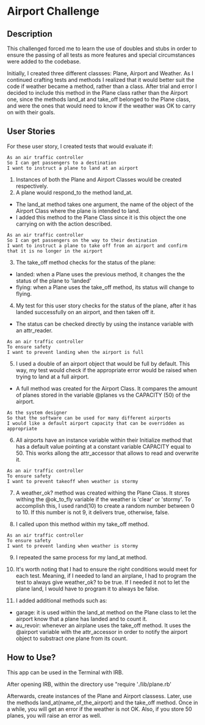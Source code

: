 # Airport Challenge

## Description

This challenged forced me to learn the use of doubles and stubs in order to ensure the passing of all tests as more features and special circumstances were added to the codebase.

Initially, I created three different classses: Plane, Airport and Weather. As I continued crafting tests and methods I realized that it would better suit the code if weather became a method, rather than a class. After trial and error I decided to include this method in the Plane class rather than the Airport one, since the methods land_at and take_off belonged to the Plane class, and were the ones that would need to know if the weather was OK to carry on with their goals.

## User Stories

For these user story, I created tests that would evaluate if:

```
As an air traffic controller
So I can get passengers to a destination
I want to instruct a plane to land at an airport

```

1. Instances of both the Plane and Airport Classes would be created respectively.
2. A plane would respond_to the method land_at.

- The land_at method takes one argument, the name of the object of the Airport Class where the plane is intended to land.
- I added this method to the Plane Class since it is this object the one carrying on with the action described.

```
As an air traffic controller
So I can get passengers on the way to their destination
I want to instruct a plane to take off from an airport and confirm that it is no longer in the airport
```

3. The take_off method checks for the status of the plane:

- landed: when a Plane uses the previous method, it changes the the status of the plane to 'landed'
- flying: when a Plane uses the take_off method, its status will change to flying.

4. My test for this user story checks for the status of the plane, after it has landed successfully on an airport, and then taken off it.

- The status can be checked directly by using the instance variable with an attr_reader.

```
As an air traffic controller
To ensure safety
I want to prevent landing when the airport is full
```

5. I used a double of an airport object that would be full by default. This way, my test would check if the appropriate error would be raised when trying to land at a full airport.

- A full method was created for the Airport Class. It compares the amount of planes stored in the variable @planes vs the CAPACITY (50) of the airport.

```
As the system designer
So that the software can be used for many different airports
I would like a default airport capacity that can be overridden as appropriate
```

6. All airports have an instance variable within their Initialize method that has a default value pointing at a constant variable CAPACITY equal to 50. This works allong the attr_accessor that allows to read and overwrite it.

```
As an air traffic controller
To ensure safety
I want to prevent takeoff when weather is stormy
```

7. A weather_ok? method was created withing the Plane Class. It stores withing the @ok_to_fly variable if the weather is 'clear' or 'stormy'. To accomplish this, I used rand(10) to create a random number between 0 to 10. If this number is not 9, it delivers true, otherwise, false.

8. I called upon this method within my take_off method.

```
As an air traffic controller
To ensure safety
I want to prevent landing when weather is stormy
```

9. I repeated the same process for my land_at method.

10. It's worth noting that I had to ensure the right conditions would meet for each test. Meaning, if I needed to land an airplane, I had to program the test to always give weather_ok? to be true. If I needed it not to let the plane land, I would have to program it to always be false.

11. I added additional methods such as:

- garage: it is used within the land_at method on the Plane class to let the airport know that a plane has landed and to count it.
- au_revoir: whenever an airplane uses the take_off method. It uses the @airport variable with the attr_accessor in order to notify the airport object to substract one plane from its count.

## How to Use?

This app can be used in the Terminal with IRB.

After opening IRB, within the directory use "require './lib/plane.rb'

Afterwards, create instances of the Plane and Airport classess. Later, use the methods land_at(name_of_the_airport) and the take_off method. Once in a while, you will get an error if the weather is not OK. Also, if you store 50 planes, you will raise an error as well.
